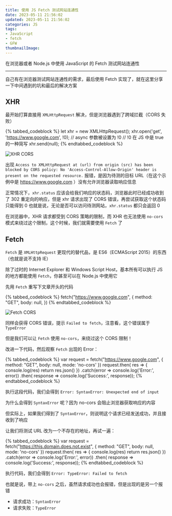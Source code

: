 ```yaml
---
title: 使用 JS Fetch 测试网站连通性
date: 2023-05-11 21:56:02
updated: 2023-05-11 21:56:02
categories: JS
tags:
- JavaScript
- fetch
- GFW
thumbnailImage: 
---
```

在浏览器或者 Node.js 中使用 JavaScript 的 Fetch 测试网站连通性  
<!-- more -->
---
自己有在浏览器测试网站连通性的需求，最后使用 Fetch 实现了，就在这里分享一下中间遇到的坑和最后的解决方案  

## XHR
最开始打算直接用 ``XMLHttpRequest`` 解决，但是浏览器遇到了跨域拦截（CORS 失败）  

{% tabbed_codeblock %}
    <!-- tab js -->
        let xhr = new XMLHttpRequest();
        xhr.open('get', 'https://www.google.com', !0);
        // async 参数被设置为 !0
        // !0 在 JS 中是 true 的一种简写
        xhr.send(null);
    <!-- endtab -->
{% endtabbed_codeblock %}

![XHR CORS](https://cos.mbrjun.cn/IMGS/2023/05/11/bb7d4f58-4c87-4259-be7b-0a418c637084.webp)

出现 ``Access to XMLHttpRequest at (url) from origin (src) has been blocked by CORS policy: No 'Access-Control-Allow-Origin' header is present on the requested resource.`` 报错，是因为待测的目标 URL（在这个示例中是 https://www.google.com ）没有允许浏览器读取响应信息  

正常情况下，``xhr.status`` 应该会给我们响应的状态码，浏览器此时已经成功收到了 302 重定向的响应，但是 xhr 请求出现了 CORS 错误，再尝试获取这个状态码只能得到 0
也就是说，无论是否可以访问待测网站，``xhr.status`` 都只会返回 0  

在浏览器中，XHR 请求都受到 CORS 策略的限制，而 XHR 也无法使用 ``no-cors`` 模式来绕过这个限制，这个时候，我们就需要使用 ``Fetch`` 了

## Fetch
``Fetch`` 是 ``XMLHttpRequest`` 更现代的替代品，是 ES6（ECMAScript 2015）的东西（也就是说不支持 IE）  

除了过时的 Internet Explorer 和 Windows Script Host，基本所有可以执行 JS 的地方都能使用 ``Fetch``，你甚至可以在 Node.js 中使用它  

先用 ``Fetch`` 重写下文章开头的代码  

{% tabbed_codeblock %}
    <!-- tab js -->
        fetch("https://www.google.com", {
            method: "GET",
            body: null,
        })
    <!-- endtab -->
{% endtabbed_codeblock %}

![Fetch CORS](https://cos.mbrjun.cn/IMGS/2023/05/11/9fd946c9-88c5-4393-8d46-c4d8067884b6.webp)

同样会获得 CORS 错误，提示 ``Failed to fetch``，注意看，这个错误属于 ``TypeError``  

但是我们可以让 ``Fetch`` 使用 ``no-cors``，来绕过这个 CORS 限制！

改进一下代码，然后观察 ``Fetch`` 出现的 Error：

{% tabbed_codeblock %}
    <!-- tab js -->
        var request = fetch("https://www.google.com", {
            method: "GET",
            body: null,
            mode: 'no-cors'
        })
        request.then( res => {
              console.log(res)
              return res.json()
        })
        .catch(error => console.log('Error:', error))
        .then( response => console.log('Success:', response));
    <!-- endtab -->
{% endtabbed_codeblock %}

执行这段代码，我们会得到 ``Error: SyntaxError: Unexpected end of input``  

为什么会得到 ``SyntaxError`` 呢？因为 no-cors 会阻止浏览器获取响应的内容  

但实际上，如果我们得到了 ``SyntaxError``，则说明这个请求已经发送成功，并且接收到了响应  

让我们将测试 URL 改为一个不存在的地址，再试一遍：  

{% tabbed_codeblock %}
    <!-- tab js -->
        var request = fetch("https://this.domain.does.not.exist", {
            method: "GET",
            body: null,
            mode: 'no-cors'
        })
        request.then( res => {
              console.log(res)
              return res.json()
        })
        .catch(error => console.log('Error:', error))
        .then( response => console.log('Success:', response));
    <!-- endtab -->
{% endtabbed_codeblock %}

执行代码，我们会得到 ``Error: TypeError: Failed to fetch``  

也就是说，带上 ``no-cors`` 之后，虽然请求成功也会报错，但是出现的是另一个报错  

- 请求成功：``SyntaxError``
- 请求失败：``TypeError``
